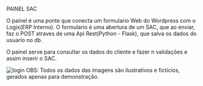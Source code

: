 PAINEL SAC

O painel é uma ponte que conecta um formulario Web do Wordpress com o Logix(ERP Interno). O formulario é uma abertura de um SAC, que ao enviar, faz o POST atraves de uma Api Rest(Python - Flask), que salva os dados do usuario no db.

O painel serve para consultar os dados do cliente e fazer n validações e assim inserir o SAC.

![login](https://user-images.githubusercontent.com/69809959/137143684-c244215b-5131-405a-9b69-8ea15a434260.PNG)
OBS: Todos os dados das imagens são ilustrativos e fictícios, gerados apenas para demonstração.

